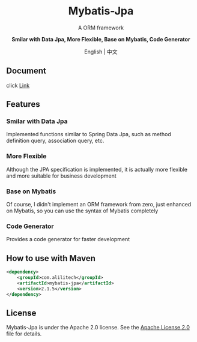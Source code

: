 <h1 align="center">Mybatis-Jpa</h1>
<p align="center">A ORM framework</p>
<p align="center"><b>Smilar with Data Jpa, More Flexible, Base on Mybatis,  Code Generator</b></p>
<p align="center">English | 中文</p>

## Document

click [Link](https://zhouxx.github.io/mybatis-jpa-parent/ )

## Features

### Smilar with Data Jpa

Implemented functions similar to Spring Data Jpa, such as method definition query, association query, etc.

### More Flexible

Although the JPA specification is implemented, it is actually more flexible and more suitable for business development

### Base on Mybatis

Of course, I didn't implement an ORM framework from zero, just enhanced on Mybatis, so you can use the syntax of Mybatis completely

### Code Generator

Provides a code generator for faster development

## How to use with Maven

```xml
<dependency>
    <groupId>com.alilitech</groupId>
    <artifactId>mybatis-jpa</artifactId>
    <version>2.1.5</version>
</dependency>
```

## License

Mybatis-Jpa is under the Apache 2.0 license. See the [Apache License 2.0](http://www.apache.org/licenses/LICENSE-2.0) file for details.
